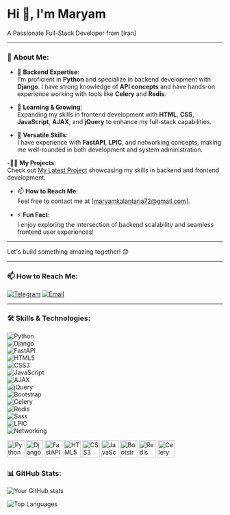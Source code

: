# Hi 👋, I'm Maryam  
A Passionate Full-Stack Developer from [Iran]  

---

### 🌟 About Me:  
- 🔧 **Backend Expertise**:  
  I'm proficient in **Python** and specialize in backend development with **Django**. I have strong knowledge of **API concepts** and have hands-on experience working with tools like **Celery** and **Redis**.  

- 🌱 **Learning & Growing**:  
  Expanding my skills in frontend development with **HTML**, **CSS**, **JavaScript**, **AJAX**, and **jQuery** to enhance my full-stack capabilities.  

- 🚀 **Versatile Skills**:  
  I have experience with **FastAPI**, **LPIC**, and networking concepts, making me well-rounded in both development and system administration.  

-👩‍💻 **My Projects**:  
Check out [My Latest Project](https://github.com/MaryamKalantarii/IranMarket) showcasing my skills in backend and frontend development.  
  

- 📫 **How to Reach Me**:  
  Feel free to contact me at [maryamkalantaria72@gmail.com].  

- ⚡️ **Fun Fact**:  
  I enjoy exploring the intersection of backend scalability and seamless frontend user experiences!  

---

Let's build something amazing together! 😊 


---

### 📫 How to Reach Me:  
[![Telegram](https://img.shields.io/badge/-Telegram-blue)](https://t.me/Maryam_080)
[![Email](https://img.shields.io/badge/-Email-red)](mailto:maryamkalantaria72@gmail.com)


---


### 🛠 Skills & Technologies:  

![Python](https://img.shields.io/badge/-Python-blue)  
![Django](https://img.shields.io/badge/-Django-darkgreen)  
![FastAPI](https://img.shields.io/badge/-FastAPI-teal)  
![HTML5](https://img.shields.io/badge/-HTML5-orange)  
![CSS3](https://img.shields.io/badge/-CSS3-blue)  
![JavaScript](https://img.shields.io/badge/-JavaScript-yellow)  
![AJAX](https://img.shields.io/badge/-AJAX-lightgrey)  
![jQuery](https://img.shields.io/badge/-jQuery-blue)  
![Bootstrap](https://img.shields.io/badge/-Bootstrap-purple)  
![Celery](https://img.shields.io/badge/-Celery-green)  
![Redis](https://img.shields.io/badge/-Redis-red)  
![Sass](https://img.shields.io/badge/-Sass-pink)  
![LPIC](https://img.shields.io/badge/-LPIC-black)  
![Networking](https://img.shields.io/badge/-Networking-blueviolet)

<p align="left">
  <img src="https://cdn.jsdelivr.net/gh/devicons/devicon/icons/python/python-original.svg" alt="Python" width="40" height="40"/>
  <img src="https://cdn.jsdelivr.net/gh/devicons/devicon/icons/django/django-plain.svg" alt="Django" width="40" height="40"/>
  <img src="https://cdn.jsdelivr.net/gh/devicons/devicon/icons/fastapi/fastapi-plain.svg" alt="FastAPI" width="40" height="40"/>
  <img src="https://cdn.jsdelivr.net/gh/devicons/devicon/icons/html5/html5-original.svg" alt="HTML5" width="40" height="40"/>
  <img src="https://cdn.jsdelivr.net/gh/devicons/devicon/icons/css3/css3-original.svg" alt="CSS3" width="40" height="40"/>
  <img src="https://cdn.jsdelivr.net/gh/devicons/devicon/icons/javascript/javascript-original.svg" alt="JavaScript" width="40" height="40"/>
  <img src="https://cdn.jsdelivr.net/gh/devicons/devicon/icons/bootstrap/bootstrap-original.svg" alt="Bootstrap" width="40" height="40"/>
  <img src="https://cdn.jsdelivr.net/gh/devicons/devicon/icons/redis/redis-original.svg" alt="Redis" width="40" height="40"/>
  <img src="https://cdn.jsdelivr.net/gh/devicons/devicon/icons/celery/celery-plain.svg" alt="Celery" width="40" height="40"/>
</p>

### 📊 GitHub Stats:
![Your GitHub stats](https://github-readme-stats.vercel.app/api?username=MaryamKalantarii&show_icons=true&theme=radical)

![Top Languages](https://github-readme-stats.vercel.app/api/top-langs/?username=MaryamKalantarii&layout=compact&theme=radical)
